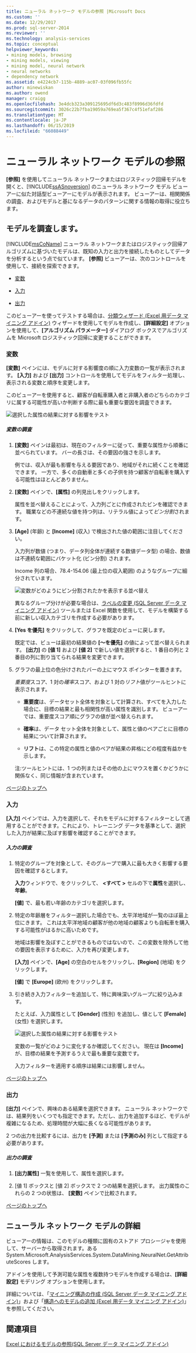 ```yaml
---
title: ニューラル ネットワーク モデルの参照 |Microsoft Docs
ms.custom: ''
ms.date: 12/29/2017
ms.prod: sql-server-2014
ms.reviewer: ''
ms.technology: analysis-services
ms.topic: conceptual
helpviewer_keywords:
- mining models, browsing
- mining models, viewing
- mining model, neural network
- neural networks
- dependency network
ms.assetid: e4224cb7-115b-4889-ac07-03f096fb55fc
author: minewiskan
ms.author: owend
manager: craigg
ms.openlocfilehash: 3e4dcb323a309125695df6d3c483f8996d36fdfd
ms.sourcegitcommit: 3026c22b7fba19059a769ea5f367c4f51efaf286
ms.translationtype: MT
ms.contentlocale: ja-JP
ms.lasthandoff: 06/15/2019
ms.locfileid: "66088449"
---
```

# <a name="browsing-a-neural-network-model"></a>ニューラル ネットワーク モデルの参照
  **[参照]** を使用してニューラル ネットワークまたはロジスティック回帰モデルを開くと、[!INCLUDE[ssASnoversion](../includes/ssasnoversion-md.md)] のニューラル ネットワーク モデル ビューアーに似た対話型ビューアーにモデルが表示されます。 ビューアーは、相関関係の調査、およびモデルと基になるデータのパターンに関する情報の取得に役立ちます。  
  
##  <a name="BKMK_Tabs"></a> モデルを調査します。  
 [!INCLUDE[msCoName](../includes/msconame-md.md)] ニューラル ネットワークまたはロジスティック回帰アルゴリズムに基づいたモデルは、既知の入力と出力を接続したものとしてデータを分析するという点で似ています。 **[参照]** ビューアーは、次のコントロールを使用して、接続を探索できます。  
  
-   [変数](#BKMK_Variables)  
  
-   [入力](#BKMK_Inputs)  
  
-   [出力](#BKMK_Outputs)  
  
 このビューアーを使ってテストする場合は、[分類ウィザード &#40;Excel 用データ マイニング アドイン&#41;](classify-wizard-data-mining-add-ins-for-excel.md) ウィザードを使用してモデルを作成し、**[詳細設定]** オプションを使用して、**[アルゴリズム パラメーター]** ダイアログ ボックスでアルゴリズムを Microsoft ロジスティック回帰に変更することができます。  
  
###  <a name="BKMK_Variables"></a> 変数  
 **[変数]** ペインには、モデルに対する影響度の順に入力変数の一覧が表示されます。 **[入力]** および **[出力]** コントロールを使用してモデルをフィルター処理し、表示される変数と順序を変更します。  
  
 このビューアーを使用すると、顧客が自転車購入者と非購入者のどちらのカテゴリに属する可能性が高いか判断する際に最も重要な要因を調査できます。  
  
 ![選択した属性の結果に対する影響をテスト](media/dm13-neuralnet-agebuyer1.gif "選択した属性の結果に対する影響のテスト")  
  
##### <a name="explore-variables"></a>変数の調査  
  
1.  **[変数]** ペインは最初は、現在のフィルターに従って、重要な属性から順番に並べられています。 バーの長さは、その要因の強さを示します。  
  
     例では、収入が最も影響を与える要因であり、地域がそれに続くことを確認できます。 一方で、多くの自動車と多くの子供を持つ顧客が自転車を購入する可能性はほとんどありません。  
  
2.  **[変数]** ペインで、**[属性]** の列見出しをクリックします。  
  
     属性を並べ替えることによって、入力列ごとに作成されたビンを確認できます。 職業などの不連続な値を持つ列は、リテラル値によって*ビン分割*されます。  
  
3.  **[Age]** (年齢) と **[Income]** (収入) で検出された値の範囲に注目してください。  
  
     入力列が数値 (つまり、データ列全体が連続する数値データ型) の場合、数値は不連続な範囲にバケット化 (ビン分割) されます。  
  
     Income 列の場合、78.4-154.06 (最上位の収入範囲) のようなグループに細分されています。  
  
     ![変数がどのようにビン分割されたかを表示する並べ替え](media/dm13-nn-bucketing-variables.gif "並べ替え変数がどのようにビン分割されたかを表示するには")  
  
     異なるグループ分けが必要な場合は、[ラベルの変更 &#40;SQL Server データ マイニング アドイン&#41;](relabel-sql-server-data-mining-add-ins.md) ツールまたは Excel 関数を使用して、モデルを構築する前に新しい収入カテゴリを作成する必要があります。  
  
4.  **[Yes を優先]** をクリックして、グラフを既定のビューに戻します。  
  
     既定では、ビューは最初の結果値の **[～を優先]** の値によって並べ替えられます。 **[出力]** の **[値 1]** および **[値 2]** で新しい値を選択すると、1 番目の列と 2 番目の列に割り当てられる結果を変更できます。  
  
5.  グラフの最上位の色分けされたバーの上にマウス ポインターを置きます。  
  
     *重要度*スコア、1 対の*確率*スコア、および 1 対の*リフト*値がツールヒントに表示されます。  
  
    -   **重要度**は、データセット全体を対象として計算され、すべてを入力した場合に、目標の結果と最も相関性が高い属性を識別します。 ビューアーでは、重要度スコア順にグラフの値が並べ替えられます。  
  
    -   **確率**は、データ セット全体を対象として、属性と値のペアごとに目標の結果について計算されます。  
  
    -   **リフト**は、この特定の属性と値のペアが結果の昇格にどの程度有益かを示します。  
  
     注:ツールヒントには、1 つの列またはその他の上にマウスを置くかどうかに関係なく、同じ情報が含まれています。  
  
 [ページのトップへ](#BKMK_Tabs)  
  
###  <a name="BKMK_Inputs"></a> 入力  
 **[入力]** ペインでは、入力を選択して、それをモデルに対するフィルターとして適用することができます。これにより、トレーニング データを基準として、選択した入力が結果に及ぼす影響を確認することができます。  
  
##### <a name="explore-inputs"></a>入力の調査  
  
1.  特定のグループを対象として、そのグループで購入に最も大きく影響する要因を確認するとします。  
  
     **入力**ウィンドウで、をクリックして、 **\<すべて >** セルの下で**属性**を選択し、**年齢**。  
  
     **[値]** で、最も若い年齢のカテゴリを選択します。  
  
2.  特定の年齢層をフィルター選択した場合でも、太平洋地域が一覧のほぼ最上位にきます。 これは太平洋地域の顧客が他の地域の顧客よりも自転車を購入する可能性がはるかに高いためです。  
  
     地域は影響を及ぼすことができるものではないので、この変数を除外して他の要因を表示するために、入力を再び変更します。  
  
     **[入力]** ペインで、**[Age]** の空白のセルをクリックし、**[Region]** (地域) をクリックします。  
  
     **[値]** で **[Europe]** (欧州) をクリックします。  
  
3.  引き続き入力フィルターを追加して、特に興味深いグループに絞り込みます。  
  
     たとえば、入力属性として **[Gender]** (性別) を追加し、値として **[Female]** (女性) を選択します。  
  
     ![選択した属性の結果に対する影響をテスト](media/dm13-neuralnet-agebuyer2.gif "選択した属性の結果に対する影響のテスト")  
  
     変数の一覧がどのように変化するか確認してください。 現在は **[Income]** が、目標の結果を予測するうえで最も重要な変数です。  
  
     入力フィルターを適用する順序は結果には影響しません。  
  
 [ページのトップへ](#BKMK_Tabs)  
  
###  <a name="BKMK_Outputs"></a> 出力  
 **[出力]** ペインで、興味のある結果を選択できます。 ニューラル ネットワークでは、結果列をいくつでも指定できます。ただし、出力を追加するほど、モデルが複雑になるため、処理時間が大幅に長くなる可能性があります。  
  
 2 つの出力を比較するには、出力を **[予測]** または **[予測のみ]** 列として指定する必要があります。  
  
##### <a name="explore-outputs"></a>出力の調査  
  
1.  **[出力属性]** 一覧を使用して、属性を選択します。  
  
2.  [値 1] ボックスと [値 2] ボックスで 2 つの結果を選択します。 出力属性のこれらの 2 つの状態は、 **[変数]** ペインで比較されます。  
  
 [ページのトップへ](#BKMK_Tabs)  
  
## <a name="more-about-neural-network-models"></a>ニューラル ネットワーク モデルの詳細  
 ビューアーの情報は、このモデルの種類に固有のストアド プロシージャを使用して、サーバーから取得されます。ある System.Microsoft.AnalysisServices.System.DataMining.NeuralNet.GetAttributeScores します。  
  
 アドインを使用して予測可能な属性を複数持つモデルを作成する場合は、**[詳細設定]** モデリング オプションを使用します。  
  
 詳細については、「[マイニング構造の作成 &#40;SQL Server データ マイニング アドイン&#41;](create-mining-structure-sql-server-data-mining-add-ins.md)」および「[構造へのモデルの追加 &#40;Excel 用データ マイニング アドイン&#41;](add-model-to-structure-data-mining-add-ins-for-excel.md)」を参照してください。  
  
## <a name="see-also"></a>関連項目  
 [Excel におけるモデルの参照&#40;SQL Server データ マイニング アドイン&#41;](browsing-models-in-excel-sql-server-data-mining-add-ins.md)  
  
  
